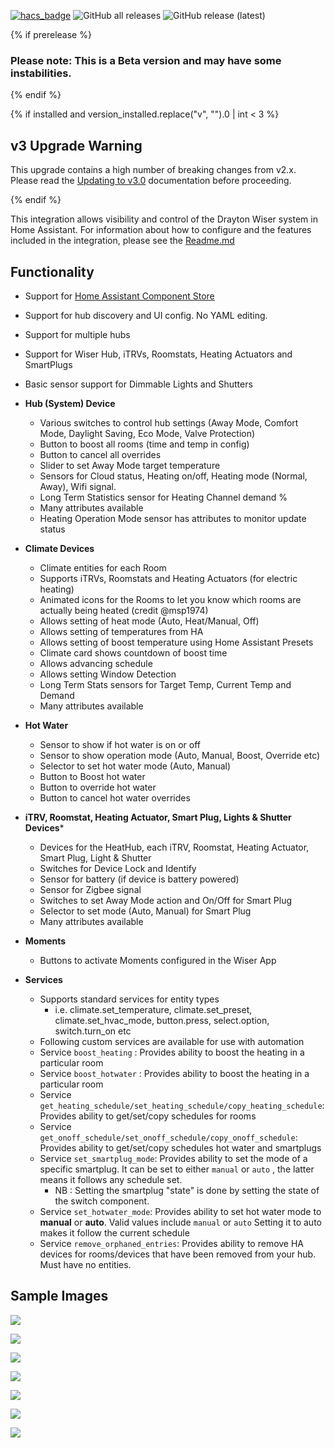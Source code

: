 [![hacs_badge](https://img.shields.io/badge/HACS-Default-orange.svg)](https://github.com/custom-components/hacs)
![GitHub all releases](https://img.shields.io/github/downloads/asantaga/wiserHomeAssistantPlatform/total)
![GitHub release (latest)](https://img.shields.io/github/downloads/asantaga/wiserHomeAssistantPlatform/latest/total)

{% if prerelease %}
### Please note: This is a Beta version and may have some instabilities.
{% endif %}

{% if installed and version_installed.replace("v", "").0 | int < 3  %}
  ## v3 Upgrade Warning
  This upgrade contains a high number of breaking changes from v2.x.  Please read the [Updating to v3.0](https://github.com/asantaga/wiserHomeAssistantPlatform/tree/master#updating-to-v30---important-please-read) documentation before proceeding.

{% endif %}

This integration allows visibility and control of the Drayton Wiser system in Home Assistant. For information about how to configure and the features included in the integration, please see the [Readme.md](https://github.com/asantaga/wiserHomeAssistantPlatform/blob/master/Readme.Md)


## Functionality 

- Support for [Home Assistant Component Store](https://community.home-assistant.io/t/custom-component-hacs/121727)

- Support for hub discovery and UI config.  No YAML editing.

- Support for multiple hubs
- Support for Wiser Hub, iTRVs, Roomstats, Heating Actuators and SmartPlugs
- Basic sensor support for Dimmable Lights and Shutters

- **Hub (System) Device**
    - Various switches to control hub settings (Away Mode, Comfort Mode, Daylight Saving, Eco Mode, Valve Protection)
    - Button to boost all rooms (time and temp in config)
    - Button to cancel all overrides   
    - Slider to set Away Mode target temperature
    - Sensors for Cloud status, Heating on/off, Heating mode (Normal, Away), Wifi signal.
    - Long Term Statistics sensor for Heating Channel demand % 
    - Many attributes available
    - Heating Operation Mode sensor has attributes to monitor update status

- **Climate Devices**
    - Climate entities for each Room
    - Supports iTRVs, Roomstats and Heating Actuators (for electric heating)
    - Animated icons for the Rooms to let you know which rooms are actually being heated (credit @msp1974)
    - Allows setting of heat mode (Auto, Heat/Manual, Off)
    - Allows setting of temperatures from HA
    - Allows setting of boost temperature using Home Assistant Presets
    - Climate card shows countdown of boost time
    - Allows advancing schedule
    - Allows setting Window Detection
    - Long Term Stats sensors for Target Temp, Current Temp and Demand
    - Many attributes available

- **Hot Water**
    - Sensor to show if hot water is on or off
    - Sensor to show operation mode (Auto, Manual, Boost, Override etc)
    - Selector to set hot water mode (Auto, Manual)
    - Button to Boost hot water
    - Button to override hot water
    - Button to cancel hot water overrides

- **iTRV, Roomstat, Heating Actuator, Smart Plug, Lights & Shutter Devices***
    - Devices for the HeatHub, each iTRV, Roomstat, Heating Actuator, Smart Plug, Light & Shutter
    - Switches for Device Lock and Identify
    - Sensor for battery (if device is battery powered)
    - Sensor for Zigbee signal
    - Switches to set Away Mode action and On/Off for Smart Plug
    - Selector to set mode (Auto, Manual) for Smart Plug
    - Many attributes available

- **Moments**
    - Buttons to activate Moments configured in the Wiser App

- **Services**
    - Supports standard services for entity types
      - i.e. climate.set_temperature, climate.set_preset, climate.set_hvac_mode, button.press, select.option, switch.turn_on etc
    - Following custom services are available for use with automation
    - Service `boost_heating` : Provides ability to boost the heating in a particular room
    - Service `boost_hotwater` : Provides ability to boost the heating in a particular room
    - Service `get_heating_schedule/set_heating_schedule/copy_heating_schedule`: Provides ability to get/set/copy schedules for rooms
    - Service `get_onoff_schedule/set_onoff_schedule/copy_onoff_schedule`: Provides ability to get/set/copy schedules hot water and smartplugs
    - Service `set_smartplug_mode`: Provides ability to set the mode of a specific smartplug. It can be set to either `manual` or `auto` , the latter means it follows any schedule set.
        - NB : Setting the smartplug "state" is done by setting the state of the switch component.
    - Service `set_hotwater_mode`: Provides ability to set hot water mode to **manual** or **auto**. Valid values include `manual` or `auto` Setting it to auto makes it follow the current schedule
    - Service `remove_orphaned_entries`: Provides ability to remove HA devices for rooms/devices that have been removed from your hub.  Must have no entities.


## Sample Images

![](https://github.com/asantaga/wiserHomeAssistantPlatform/raw/master/docs/screenshot.PNG)

![](https://github.com/asantaga/wiserHomeAssistantPlatform/raw/master/docs/hub.PNG)

![](https://github.com/asantaga/wiserHomeAssistantPlatform/raw/master/docs/room.PNG)

![](https://github.com/asantaga/wiserHomeAssistantPlatform/raw/master/docs/trv.PNG)

![](https://github.com/asantaga/wiserHomeAssistantPlatform/raw/master/docs/roomstat.PNG)

![](https://github.com/asantaga/wiserHomeAssistantPlatform/raw/master/docs/smartplug.PNG)

![](https://github.com/asantaga/wiserHomeAssistantPlatform/raw/master/docs/heatingactuator.PNG)
